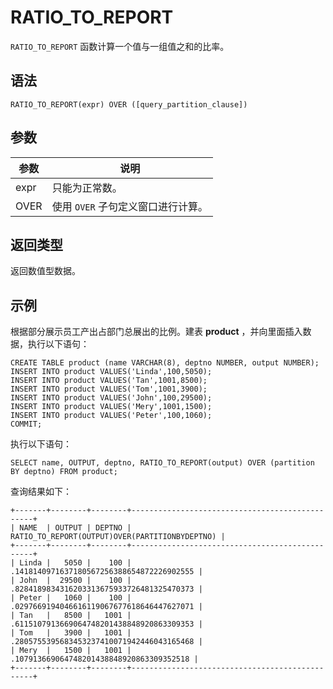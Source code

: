 RATIO_TO_REPORT 
====================================



`RATIO_TO_REPORT` 函数计算一个值与一组值之和的比率。

语法 
--------------

    RATIO_TO_REPORT(expr) OVER ([query_partition_clause])



参数 
--------------



|  参数  |          说明           |
|------|-----------------------|
| expr | 只能为正常数。               |
| OVER | 使用 `OVER` 子句定义窗口进行计算。 |



返回类型 
----------------

返回数值型数据。

示例 
--------------

根据部分展示员工产出占部门总展出的比例。建表 **product** ，并向里面插入数据，执行以下语句：

    CREATE TABLE product (name VARCHAR(8), deptno NUMBER, output NUMBER);
    INSERT INTO product VALUES('Linda',100,5050);
    INSERT INTO product VALUES('Tan',1001,8500);
    INSERT INTO product VALUES('Tom',1001,3900);
    INSERT INTO product VALUES('John',100,29500);
    INSERT INTO product VALUES('Mery',1001,1500);
    INSERT INTO product VALUES('Peter',100,1060);
    COMMIT;



执行以下语句：

    SELECT name, OUTPUT, deptno, RATIO_TO_REPORT(output) OVER (partition BY deptno) FROM product;





查询结果如下：



    +-------+--------+--------+------------------------------------------------+
    | NAME  | OUTPUT | DEPTNO | RATIO_TO_REPORT(OUTPUT)OVER(PARTITIONBYDEPTNO) |
    +-------+--------+--------+------------------------------------------------+
    | Linda |   5050 |    100 |      .1418140971637180567256388654872226902555 |
    | John  |  29500 |    100 |      .8284189834316203313675933726481325470373 |
    | Peter |   1060 |    100 |      .0297669194046616119067677618646447627071 |
    | Tan   |   8500 |   1001 |      .6115107913669064748201438848920863309353 |
    | Tom   |   3900 |   1001 |      .2805755395683453237410071942446043165468 |
    | Mery  |   1500 |   1001 |       .107913669064748201438848920863309352518 |
    +-------+--------+--------+------------------------------------------------+


